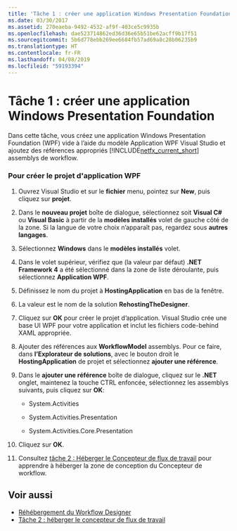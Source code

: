 ```yaml
---
title: 'Tâche 1 : créer une application Windows Presentation Foundation'
ms.date: 03/30/2017
ms.assetid: 270eaeba-9492-4532-af9f-403ce5c9935b
ms.openlocfilehash: dae523714862ed36d36e65b51be62acff9b17f51
ms.sourcegitcommit: 5b6d778ebb269ee6684fb57ad69a8c28b06235b9
ms.translationtype: HT
ms.contentlocale: fr-FR
ms.lasthandoff: 04/08/2019
ms.locfileid: "59193394"
---
```

# <a name="task-1-create-a-new-windows-presentation-foundation-application"></a>Tâche 1 : créer une application Windows Presentation Foundation
Dans cette tâche, vous créez une application Windows Presentation Foundation (WPF) vide à l’aide du modèle Application WPF Visual Studio et ajoutez des références appropriés [!INCLUDE[netfx_current_short](../../../includes/netfx-current-short-md.md)] assemblys de workflow.  
  
### <a name="to-create-the-wpf-application-project"></a>Pour créer le projet d'application WPF  
  
1.  Ouvrez Visual Studio et sur le **fichier** menu, pointez sur **New**, puis cliquez sur **projet**.  
  
2.  Dans le **nouveau projet** boîte de dialogue, sélectionnez soit **Visual C#**  ou **Visual Basic** à partir de la **modèles installés** volet de gauche côté de la zone. Si la langue de votre choix n’apparaît pas, regardez sous **autres langages**.  
  
3.  Sélectionnez **Windows** dans le **modèles installés** volet.  
  
4.  Dans le volet supérieur, vérifiez que (la valeur par défaut) **.NET Framework 4** a été sélectionné dans la zone de liste déroulante, puis sélectionnez **Application WPF**.  
  
5.  Définissez le nom du projet à **HostingApplication** en bas de la fenêtre.  
  
6.  La valeur est le nom de la solution **RehostingTheDesigner**.  
  
7.  Cliquez sur **OK** pour créer le projet d’application. Visual Studio crée une base UI WPF pour votre application et inclut les fichiers code-behind XAML appropriée.  
  
8.  Ajouter des références aux **WorkflowModel** assemblys. Pour ce faire, dans **l’Explorateur de solutions**, avec le bouton droit le **HostingApplication** de projet et sélectionnez **ajouter une référence**.  
  
9. Dans le **ajouter une référence** boîte de dialogue, cliquez sur le **.NET** onglet, maintenez la touche CTRL enfoncée, sélectionnez les assemblys suivants, puis cliquez sur **OK**:  
  
    -   System.Activities  
  
    -   System.Activities.Presentation  
  
    -   System.Activities.Core.Presentation  
  
10. Cliquez sur **OK**.  
  
11. Consultez [tâche 2 : Héberger le Concepteur de flux de travail](task-2-host-the-workflow-designer.md) pour apprendre à héberger la zone de conception du Concepteur de workflow.  
  
## <a name="see-also"></a>Voir aussi

- [Réhébergement du Workflow Designer](rehosting-the-workflow-designer.md)
- [Tâche 2 : héberger le concepteur de flux de travail](task-2-host-the-workflow-designer.md)
